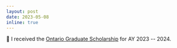 ```yaml
---
layout: post
date: 2023-05-08
inline: true
---
```


 :pray: I received the [Ontario Graduate Scholarship](https://osap.gov.on.ca/OSAPPortal/en/A-ZListofAid/PRDR019245.html) for AY 2023 -- 2024.